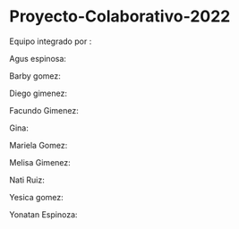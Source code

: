 # Proyecto-Colaborativo-2022
Equipo integrado por :

Agus espinosa: 

Barby gomez: 

Diego gimenez:

Facundo Gimenez:
 
Gina: 

Mariela Gomez: 

Melisa Gimenez:

Nati Ruiz: 

Yesica gomez:

Yonatan Espinoza: 


